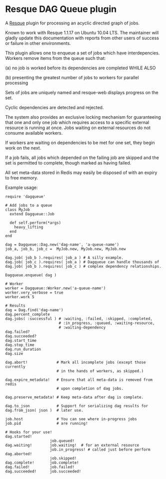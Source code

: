 Resque DAG Queue plugin
=======================

A [Resque][rq] plugin for processing an acyclic directed graph of jobs.

Known to work with Resque 1.1.17 on Ubuntu 10.04 LTS. The maintainer will gladly
update this documentation with reports from other users of success or failure in
other environments.

This plugin allows one to enqueue a set of jobs which have interdepencies.
Workers remove items from the queue such that:

 (a) no job is worked before its dependencies are completed  WHILE ALSO

 (b) presenting the greatest number of jobs to workers for parallel processing

Sets of jobs are uniquely named and resque-web displays progress on the set.

Cyclic dependencies are detected and rejected.

The system also provides an exclusive locking mechanism for guaranteeing that
one and only one job which requires access to a specific external resource is
running at once. Jobs waiting on external resources do not consume available
workers.

If workers are waiting on dependencies to be met for one set, they begin work
on the next.

If a job fails, all jobs which depended on the failing job are skipped and the
set is permitted to complete, though marked as having failed.

All set meta-data stored in Redis may easily be disposed of with an expiry to
free memory.

Example usage:

    require 'dagqueue'

    # Add jobs to a queue
    class MyJob
      extend Dagqueue::Job

      def self.perform(*args)
        heavy_lifting
      end
    end

    dag = Dagqueue::Dag.new('dag-name', 'a-queue-name')
    job_a, job_b, job_c =  MyJob.new, MyJob.new, MyJob.new

    dag.job( job_b ).requires( job_a ) # A silly example.
    dag.job( job_c ).requires( job_a ) # Dagqueue can handle thousands of
    dag.job( job_b ).requires( job_c ) # complex dependency relationships.

    Dagqueue.enqueue( dag )

    # Worker
    worker = Dagqueue::Worker.new('a-queue-name')
    worker.very_verbose = true
    worker.work 5

    # Results
    dag = Dag.find('dag-name')
    dag.percent_complete
    dag.jobs( :successful ) # :waiting, :failed, :skipped, :completed,
                            # :in_progress, :queued, :waiting-resource,
                            # :waiting-dependency
    dag.failed?
    dag.succeeded?
    dag.start_time
    dag.stop_time
    dag.run_duration
    dag.size

    dag.abort!             # Mark all incomplete jobs (except those currently
                           # in the hands of workers, as skipped.)

    dag.expire_metadata!   # Ensure that all meta-data is removed from redis
                           # upon completion of dag jobs.

    dag.preserve_metadata! # Keep meta-data after dag is complete.

    dag.to_json            # Support for serializing dag results for
    dag.from_json( json )  # later use.

    job.host               # You can see where in-progress jobs
    job.pid                # are running!

    # Hooks for your use!
    dag.started!
                        job.queued!
    dag.waiting!        job.waiting!  # for an external resource
                        job.in_progress! # called just before perform
    dag.aborted!
                        job.skipped!
    dag.complete!       job.complete!
    dag.failed!         job.failed!
    dag.succeeded!      job.succeeded!

[rq]: http://github.com/defunkt/resque
